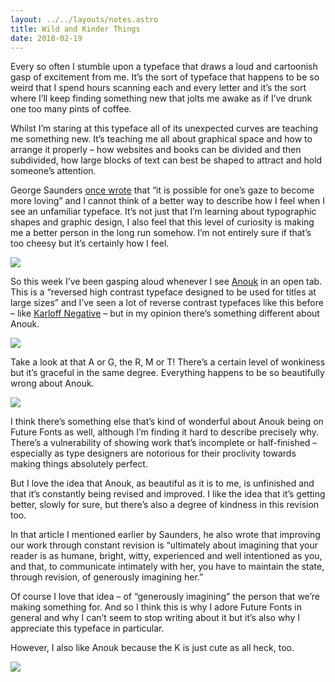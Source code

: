 ```yaml
---
layout: ../../layouts/notes.astro
title: Wild and Kinder Things
date: 2018-02-19
---
```


Every so often I stumble upon a typeface that draws a loud and cartoonish gasp of excitement from me. It’s the sort of typeface that happens to be so weird that I spend hours scanning each and every letter and it’s the sort where I’ll keep finding something new that jolts me awake as if I’ve drunk one too many pints of coffee.

Whilst I’m staring at this typeface all of its unexpected curves are teaching me something new. It’s teaching me all about graphical space and how to arrange it properly – how websites and books can be divided and then subdivided, how large blocks of text can best be shaped to attract and hold someone’s attention.

George Saunders [once wrote](http://www.theguardian.com/books/2017/mar/04/what-writers-really-do-when-they-write) that “it is possible for one’s gaze to become more loving” and I cannot think of a better way to describe how I feel when I see an unfamiliar typeface. It’s not just that I’m learning about typographic shapes and graphic design, I also feel that this level of curiosity is making me a better person in the long run somehow. I’m not entirely sure if that’s too cheesy but it’s certainly how I feel.

![](https://buttondown.s3.us-west-2.amazonaws.com/images/a5784be8-5bed-4bd3-b59d-f0c45c8ef655.png)

So this week I’ve been gasping aloud whenever I see [Anouk](https://www.futurefonts.xyz/acute-studio/anouk) in an open tab. This is a “reversed high contrast typeface designed to be used for titles at large sizes” and I’ve seen a lot of reverse contrast typefaces like this before – like [Karloff Negative](https://www.typotheque.com/fonts/karloff_negative) – but in my opinion there’s something different about Anouk.

![](https://buttondown.s3.us-west-2.amazonaws.com/images/e0fb7357-a7a3-46fa-9dae-30f2af769428.png)

Take a look at that A or G, the R, M or T! There’s a certain level of wonkiness but it’s graceful in the same degree. Everything happens to be so beautifully wrong about Anouk.

![](https://buttondown.s3.us-west-2.amazonaws.com/images/ed3feea6-2c5e-4b82-960c-af4692cdd023.png)

I think there’s something else that’s kind of wonderful about Anouk being on Future Fonts as well, although I’m finding it hard to describe precisely why. There’s a vulnerability of showing work that’s incomplete or half-finished – especially as type designers are notorious for their proclivity towards making things absolutely perfect.

But I love the idea that Anouk, as beautiful as it is to me, is unfinished and that it’s constantly being revised and improved. I like the idea that it’s getting better, slowly for sure, but there’s also a degree of kindness in this revision too.

In that article I mentioned earlier by Saunders, he also wrote that improving our work through constant revision is “ultimately about imagining that your reader is as humane, bright, witty, experienced and well intentioned as you, and that, to communicate intimately with her, you have to maintain the state, through revision, of generously imagining her.”

Of course I love that idea – of “generously imagining” the person that we’re making something for. And so I think this is why I adore Future Fonts in general and why I can’t seem to stop writing about it but it’s also why I appreciate this typeface in particular.

However, I also like Anouk because the K is just cute as all heck, too.

![](https://buttondown.s3.us-west-2.amazonaws.com/images/109ef9aa-5507-4d98-8b18-68e176c3c250.png)
